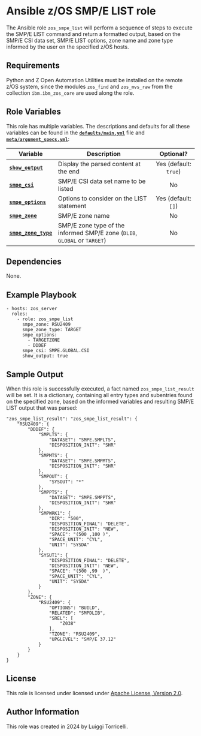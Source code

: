 # Ansible z/OS SMP/E LIST role

The Ansible role `zos_smpe_list` will perform a sequence of steps to execute the SMP/E LIST command and return a formatted output, based on the SMP/E CSI data set, SMP/E LIST options, zone name and zone type informed by the user on the specified z/OS hosts.

## Requirements

Python and Z Open Automation Utilities must be installed on the remote z/OS system, since the modules `zos_find` and `zos_mvs_raw` from the collection `ibm.ibm_zos_core` are used along the role.

## Role Variables

This role has multiple variables. The descriptions and defaults for all these variables can be found in the **[`defaults/main.yml`](/defaults/main.yml)** file and **[`meta/argument_specs.yml`](/meta/argument_specs.yml)**:

| Variable | Description | Optional? |
| -------- | ----------- | :-------: |
| **[`show_output`](/defaults/main.yml)** | Display the parsed content at the end | Yes (default: `true`) |
| **[`smpe_csi`](/meta/argument_specs.yml)** | SMP/E CSI data set name to be listed | No |
| **[`smpe_options`](/defaults/main.yml)** | Options to consider on the LIST statement | Yes (default: `[]`) |
| **[`smpe_zone`](/meta/argument_specs.yml)** | SMP/E zone name | No |
| **[`smpe_zone_type`](/meta/argument_specs.yml)** | SMP/E zone type of the informed SMP/E zone (`DLIB`, `GLOBAL` or `TARGET`) | No |

## Dependencies

None.

## Example Playbook

    - hosts: zos_server
      roles:
        - role: zos_smpe_list
          smpe_zone: RSU2409
          smpe_zone_type: TARGET
          smpe_options:
            - TARGETZONE
            - DDDEF       
          smpe_csi: SMPE.GLOBAL.CSI
          show_output: true

## Sample Output

When this role is successfully executed, a fact named `zos_smpe_list_result` will be set. It is a dictionary, containing all entry types and subentries found on the specified zone, based on the informed variables and resulting SMP/E LIST output that was parsed:

    "zos_smpe_list_result": "zos_smpe_list_result": {
        "RSU2409": {
            "DDDEF": {
                "SMPLTS": {
                    "DATASET": "SMPE.SMPLTS",
                    "DISPOSITION_INIT": "SHR"
                },
                "SMPMTS": {
                    "DATASET": "SMPE.SMPMTS",
                    "DISPOSITION_INIT": "SHR"
                },
                "SMPOUT": {
                    "SYSOUT": "*"
                },
                "SMPPTS": {
                    "DATASET": "SMPE.SMPPTS",
                    "DISPOSITION_INIT": "SHR"
                },
                "SMPWRK1": {
                    "DIR": "500",
                    "DISPOSITION_FINAL": "DELETE",
                    "DISPOSITION_INIT": "NEW",
                    "SPACE": "(500 ,100 )",
                    "SPACE_UNIT": "CYL",
                    "UNIT": "SYSDA"
                },
                "SYSUT1": {
                    "DISPOSITION_FINAL": "DELETE",
                    "DISPOSITION_INIT": "NEW",
                    "SPACE": "(500 ,99  )",
                    "SPACE_UNIT": "CYL",
                    "UNIT": "SYSDA"
                }
            },
            "ZONE": {
                "RSU2409": {
                    "OPTIONS": "BUILD",
                    "RELATED": "SMPDLIB",
                    "SREL": [
                        "Z038"
                    ],
                    "TZONE": "RSU2409",
                    "UPGLEVEL": "SMP/E 37.12"
                }
            }
        }
    }

## License

This role is licensed under licensed under [Apache License, Version 2.0](http://www.apache.org/licenses/LICENSE-2.0).

## Author Information

This role was created in 2024 by Luiggi Torricelli.
